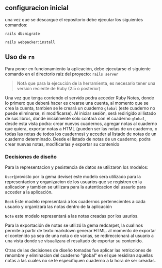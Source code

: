 

## configuracion inicial
una vez que se descargue el repositorio debe ejecutar los siguientes comandos:

`rails db:migrate`

`rails webpacker:install`

## Uso de `rn`
Para poner en funcionamiento la aplicación, debe ejecutarse el siguiente comando en el directorio raíz del proyecto:
`rails server`

> Notá que para la ejecución de la herramienta, es necesario tener una versión reciente de
> Ruby (2.5 o posterior)

Una vez que tenga corriendo el servido podra acceder Ruby Notes, donde lo primero que deberá hacer es crearse una cuenta, al momento que se crea la cuenta, tambien se le creará un cuaderno `global` (este cuaderno no puede eliminarse, ni modificarse). 
Al iniciar sesión, será redirigido al listado de sus libros, donde inicialmente solo contará con el cuaderno `global`, desde esta vista podra:  crear nuevos cuadernos, agregar notas al cuaderno que quiera, exportar notas a HTML (pueden ser las notas de un cuaderno, o todas las notas de todos los cuadernos) y acceder al listado de notas de un cuaderno determinado. 
Desde el listado de notas de un cuaderno, podra crear nuevas notas, modificarlas y exportar su contenido



### Decisiones de diseño

Para la representacion y pesistencia de datos se utilizaron los modelos: 

`User`(provisto por la gema devise) este modelo sera utilizado para la representacion y organizacion de los usuarios que se registren en la aplicacion y tambien se utilizara para la autenticacion del usaurio para acceder a la aplicación. 

`Book` Este modelo representará a los cuadernos pertenecientes a cada usuario y organizará las notas dentro de la aplicación

`Note` este modelo representará a las notas creadas por los uaurios.

Para la exportación de notas se utilizó la gema redcarpet, la cual nos permite a partir de texto markdown generar HTML. al momento de exportar el contenido ya sea de una nota o de varias, se redireccionará al usuario a una vista donde se visualizara el resultado de exportar su contenido.

Otras de las decisiones de diseño tomadas fue aplicar las retricciones de renombre y eliminacion del cuaderno "global" en el que residiran aquellas notas a las cuales no se le especifiquen cuaderno a la hora de ser creadas.






